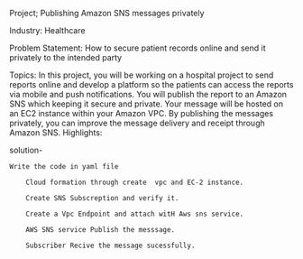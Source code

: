 Project; Publishing Amazon SNS messages privately

Industry: Healthcare

Problem Statement: How to secure patient records online and send it privately to the intended party

Topics: In this project, you will be working on a hospital project to send reports online and develop a platform so the patients can access the reports via mobile and push notifications. You will publish the report to an Amazon SNS which keeping it secure and private. Your message will be hosted on an EC2 instance within your Amazon VPC. By publishing the messages privately, you can improve the message delivery and receipt through Amazon SNS.
Highlights:

solution-

	Write the code in yaml file
	
        Cloud formation through create  vpc and EC-2 instance. 
	
        Create SNS Subscreption and verify it.
	
        Create a Vpc Endpoint and attach witH Aws sns service.
	
        AWS SNS service Publish the messsage.
 	
        Subscriber Recive the message sucessfully.
  


